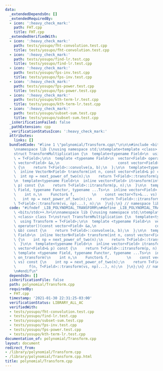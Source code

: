 ```yaml
---
data:
  _extendedDependsOn: []
  _extendedRequiredBy:
  - icon: ':heavy_check_mark:'
    path: FHT.cpp
    title: FHT.cpp
  _extendedVerifiedWith:
  - icon: ':heavy_check_mark:'
    path: tests/yosupo/fht-convolution.test.cpp
    title: tests/yosupo/fht-convolution.test.cpp
  - icon: ':heavy_check_mark:'
    path: tests/yosupo/find-lr.test.cpp
    title: tests/yosupo/find-lr.test.cpp
  - icon: ':heavy_check_mark:'
    path: tests/yosupo/fps-inv.test.cpp
    title: tests/yosupo/fps-inv.test.cpp
  - icon: ':heavy_check_mark:'
    path: tests/yosupo/fps-power.test.cpp
    title: tests/yosupo/fps-power.test.cpp
  - icon: ':heavy_check_mark:'
    path: tests/yosupo/kth-term-lr.test.cpp
    title: tests/yosupo/kth-term-lr.test.cpp
  - icon: ':heavy_check_mark:'
    path: tests/yosupo/subset-sum.test.cpp
    title: tests/yosupo/subset-sum.test.cpp
  _isVerificationFailed: false
  _pathExtension: cpp
  _verificationStatusIcon: ':heavy_check_mark:'
  attributes:
    links: []
  bundledCode: "#line 1 \"polynomial/Transform.cpp\"\n\n\n#include <bits/stdc++.h>\n\
    \nnamespace lib {\nusing namespace std;\ntemplate<template <class> class T>\n\
    struct TransformMultiplication {\n  template<typename Field>\n  using Transform\
    \ = T<Field>;\n\n  template <typename Field>\n  vector<Field> operator()(const\
    \ vector<Field> &a,\n                           const vector<Field> &b) const\
    \ {\n    return T<Field>::convolve(a, b);\n  };\n\n  template<typename Field>\n\
    \  inline VectorN<Field> transform(int n, const vector<Field>& p) const {\n  \
    \  int np = next_power_of_two(n);\n    return T<Field>::transform(p, np);\n  }\n\
    \n  template<typename Field>\n  inline vector<Field> itransform(int n, const vector<Field>&\
    \ p) const {\n    return T<Field>::itransform(p, n);\n  }\n\n  template <typename\
    \ Field, typename Functor, typename ...Ts>\n  inline vector<Field> on_transform(\n\
    \    int n,\n    Functor& f,        \n    const vector<Ts>&... vs) const {\n \
    \   int np = next_power_of_two(n);\n    return T<Field>::itransform(\n      f(n,\
    \ T<Field>::transform(vs, np)...), n);\n  }\n};\n} // namespace lib\n\n\n"
  code: "#ifndef _LIB_POLYNOMIAL_TRANSFORM\n#define _LIB_POLYNOMIAL_TRANSFORM\n#include\
    \ <bits/stdc++.h>\n\nnamespace lib {\nusing namespace std;\ntemplate<template\
    \ <class> class T>\nstruct TransformMultiplication {\n  template<typename Field>\n\
    \  using Transform = T<Field>;\n\n  template <typename Field>\n  vector<Field>\
    \ operator()(const vector<Field> &a,\n                           const vector<Field>\
    \ &b) const {\n    return T<Field>::convolve(a, b);\n  };\n\n  template<typename\
    \ Field>\n  inline VectorN<Field> transform(int n, const vector<Field>& p) const\
    \ {\n    int np = next_power_of_two(n);\n    return T<Field>::transform(p, np);\n\
    \  }\n\n  template<typename Field>\n  inline vector<Field> itransform(int n, const\
    \ vector<Field>& p) const {\n    return T<Field>::itransform(p, n);\n  }\n\n \
    \ template <typename Field, typename Functor, typename ...Ts>\n  inline vector<Field>\
    \ on_transform(\n    int n,\n    Functor& f,        \n    const vector<Ts>&...\
    \ vs) const {\n    int np = next_power_of_two(n);\n    return T<Field>::itransform(\n\
    \      f(n, T<Field>::transform(vs, np)...), n);\n  }\n};\n} // namespace lib\n\
    \n#endif\n"
  dependsOn: []
  isVerificationFile: false
  path: polynomial/Transform.cpp
  requiredBy:
  - FHT.cpp
  timestamp: '2021-01-30 22:31:25-03:00'
  verificationStatus: LIBRARY_ALL_AC
  verifiedWith:
  - tests/yosupo/fht-convolution.test.cpp
  - tests/yosupo/find-lr.test.cpp
  - tests/yosupo/subset-sum.test.cpp
  - tests/yosupo/fps-inv.test.cpp
  - tests/yosupo/fps-power.test.cpp
  - tests/yosupo/kth-term-lr.test.cpp
documentation_of: polynomial/Transform.cpp
layout: document
redirect_from:
- /library/polynomial/Transform.cpp
- /library/polynomial/Transform.cpp.html
title: polynomial/Transform.cpp
---
```

